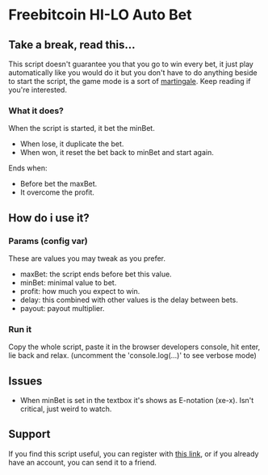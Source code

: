 # Freebitcoin HI-LO Auto Bet

## Take a break, read this...

This script doesn't guarantee you that you go to win every bet, it just play automatically like you would do it but you don't have to do anything beside to start the script, the game mode is a sort of [martingale](https://en.wikipedia.org/wiki/Martingale_(probability_theory)). Keep reading if you're interested.

### What it does?

When the script is started, it bet the minBet. 

+ When lose, it duplicate the bet.
+ When won, it reset the bet back to minBet and start again.

Ends when:

+ Before bet the maxBet.
+ It overcome the profit.

## How do i use it?

### Params (config var)

These are values you may tweak as you prefer.

+ maxBet: the script ends before bet this value.
+ minBet: minimal value to bet.
+ profit: how much you expect to win.
+ delay: this combined with other values is the delay between bets.
+ payout: payout multiplier.

### Run it

Copy the whole script, paste it in the browser developers console, hit enter, lie back and relax.
(uncomment the 'console.log(...)' to see verbose mode)

## Issues

+ When minBet is set in the textbox it's shows as E-notation (xe-x). Isn't critical, just weird to watch.

## Support

If you find this script useful, you can register with [this link](https://freebitco.in/?r=1837499), or if you already have an account, you can send it to a friend.
